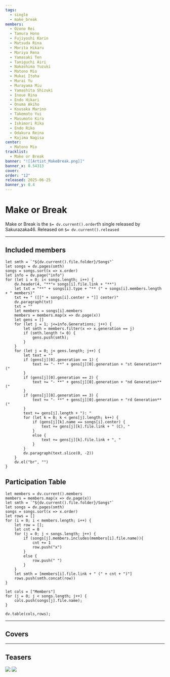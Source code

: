 ```yaml
---
tags:
  - single
  - make_break
members:
  - Ozono Rei
  - Tamura Hono
  - Fujiyoshi Karin
  - Matsuda Rina
  - Morita Hikaru
  - Moriya Rena
  - Yamasaki Ten
  - Taniguchi Airi
  - Nakashima Yuzuki
  - Matono Mio
  - Mukai Itoha
  - Murai Yu
  - Murayama Miu
  - Yamashita Shizuki
  - Inoue Rina
  - Endo Hikari
  - Onuma Akiho
  - Kousaka Marino
  - Takemoto Yui
  - Masumoto Kira
  - Ishimori Rika
  - Endo Riko
  - Odakura Reina
  - Kojima Nagisa
center:
  - Matono Mio
tracklist:
  - Make or Break
banner: "![[Artist_MakeBreak.png]]"
banner_x: 0.54313
cover: 
order: "12"
released: 2025-06-25
banner_y: 0.4
---
```


# Make or Break
Make or Break is the `$= dv.current().order`th single released by Sakurazaka46. 
Released on `$= dv.current().released`

-----
## Included members
```dataviewjs
let smth = `"${dv.current().file.folder}/Songs"`
let songs = dv.pages(smth)
songs = songs.sort(x => x.order)
let info = dv.page("info")
for (let i = 0; i< songs.length; i++) {
	dv.header(4, "**"+ songs[i].file.link + "**")
	let txt = "**" + songs[i].type + "** (" + songs[i].members.length + " members)"
	txt += " ([[" + songs[i].center + "]] center)"
	dv.paragraph(txt)
	txt = ""
	let members = songs[i].members
	members = members.map(x => dv.page(x))
	let gens = []
	for (let j = 1; j<=info.Generations; j++) {
		let smth = members.filter(x => x.generation == j)
		if (smth.length != 0) {
			gens.push(smth);
		}
	}
	for (let j = 0; j< gens.length; j++) {
		let text = ""
		if (gens[j][0].generation == 1) {
			text += "- **" + gens[j][0].generation + "st Generation** ("
		}
		if (gens[j][0].generation == 2) {
			text += "- **" + gens[j][0].generation + "nd Generation** ("
		}
		if (gens[j][0].generation == 3) {
			text += "- **" + gens[j][0].generation + "rd Generation** ("
		}
		text += gens[j].length + "): "
		for (let k = 0; k < gens[j].length; k++) {
			if (gens[j][k].name == songs[i].center) {
				text += gens[j][k].file.link + " (C), "
			}
			else {
				text += gens[j][k].file.link + ", "
			}
		}
		dv.paragraph(text.slice(0, -2))
	}
	dv.el("br", "")
}
```
## Participation Table
```dataviewjs
let members = dv.current().members
members = members.map(x => dv.page(x))
let smth = `"${dv.current().file.folder}/Songs"`
let songs = dv.pages(smth)
songs = songs.sort(x => x.order)
let rows = []
for (i = 0; i < members.length; i++) {
	let row = [];
	let cnt = 0
	for (j = 0; j < songs.length; j++) {
		if (songs[j].members.includes(members[i].file.name)){
			cnt += 1
			row.push("x")
		}
		else {
			row.push(" ")
		}
	}
	let smth = [members[i].file.link + " (" + cnt + ")"]
	rows.push(smth.concat(row))
}

let cols = ["Members"]
for (j = 0; j < songs.length; j++) {
	cols.push(songs[j].file.name);
}

dv.table(cols,rows);
```

----
## Covers


---
## Teasers
![](https://x.com/i/status/1926674506883416358)
![](https://twitter.com/i/status/1924065600831459710)